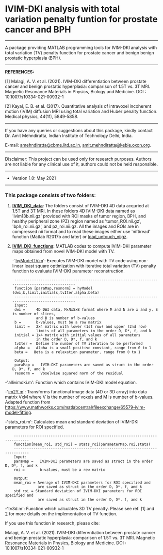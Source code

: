 # IVIM-DKI analysis with total variation penalty funtion for prostate cancer and BPH
---------------------------------------------------------------------------------

A package providing MATLAB programming tools for IVIM-DKI analysis with total
variation (TV) penalty function for prostate cancer and benign benign prostatic hyperplasia (BPH).

---------------------------------------------------------------------------------
**REFERENCES:** 

[1] Malagi, A. V. et al. (2021). IVIM-DKI differentiation between prostate cancer 
and benign prostatic hyperplasia: comparison of 1.5T vs. 3T MRI. 
Magnetic Resonance Materials in Physics, Biology and Medicine. DOI : 10.1007/s10334-021-00932-1

[2] Kayal, E. B. et al. (2017). Quantitative analysis of intravoxel 
incoherent motion (IVIM) diffusion MRI using total variation and Huber penalty function. 
Medical physics, 44(11), 5849-5858.

---------------------------------------------------------------------------------
If you have any queries or suggestions about this package, kindly contact 
Dr. Amit Mehndiratta, Indian Institute of Technology Delhi, India. 

E-mail: <amehndiratta@cbme.iitd.ac.in>, <amit.mehndiratta@keble.oxon.org>.

---------------------------------------------------------------------------------
Disclaimer: This project can be used only for research purposes. Authors are not liable for any clinical use of it, authors could not be held responsible.

---------------------------------------------------------------------------------
- Version 1.0: May 2021
---------------------------------------------------------------------------------

### This package consists of two folders:

1. **[IVIM_DKI_data](https://github.com/amitvmehndiratta/IVIM-DKI-MRMP2021/tree/main/IVIM_DKI_data)**: The folders consist of IVIM-DKI 4D data acquried at [1.5T](https://github.com/amitvmehndiratta/IVIM-DKI-MRMP2021/tree/main/IVIM_DKI_data/IVIM_DKI_1_5T) and [3T](https://github.com/amitvmehndiratta/IVIM-DKI-MRMP2021/tree/main/IVIM_DKI_data/IVIM_DKI_3T) MRI. In these folders 4D IVIM-DKI data named as 'ivim13b.nii.gz' provided with ROI masks of tumor region, BPH, and healthy peripheral zone (PZ) region named as 'tumor_ROI.nii.gz', 'bph_roi.nii.gz', and pz_roi.nii.gz. All the images and ROIs are in compressed nii format and to read these images either use 'niftiread' function (Matlab R2017b and later) or [load_untouch_niigz](https://www.mathworks.com/matlabcentral/fileexchange/8797-tools-for-nifti-and-analyze-image).


2. **[IVIM_DKI_functions](https://github.com/amitvmehndiratta/IVIM-DKI-MRMP2021/tree/main/IVIM_DKI_functions)**: MATLAB codes to compute IVIM-DKI parameter maps obtained from 
novel IVIM-DKI model with TV. 

   -'[hyModelTV.m](https://github.com/amitvmehndiratta/IVIM-DKI-MRMP2021/blob/main/IVIM_DKI_functions/hyModelTV.m)': Executes IVIM-DKI model with TV code using non-linear least square optimization with iterative total variation (TV) penalty function to evaluate IVIM-DKI parameter reconstruction.
    
        -----------------------------------------------------------------------------------------------
        function [paraMap,resnorm] = hyModel (dwi,b,limit,initials,tvIter,alpha,beta)
        -----------------------------------------------------------------------------------------------
        Input:
        dwi =     4D DWI data, MxNxSxB format where M and N are x and y, S is number of slices, 
                  and B is number of b-values 
        b =       b-values, must be a row matrix
        limit =   2x4 matrix with lower (1st row) and upper (2nd row) 
                  limits of all parameters in the order D, D*, f, and k
        initial = 1x4 matrix with initial values of all parameters 
                  in the order D, D*, f, and k
        tvIter =  Define the number of TV iteration to be performed
        alpha =   Alpha is a small positive constant, range from 0 to 1
        beta =   Beta is a relaxation parameter, range from 0 to 1

        Output:
        paraMap =   IVIM-DKI parameters are saved as struct in the order D, D*, f, and k
        resnorm =   Voxelwise squared norm of the residual

  -'allivimdki.m': Function which contains IVIM-DKI model equation.
  
  -'[im2Y.m](https://www.mathworks.com/matlabcentral/fileexchange/65579-ivim-model-fitting)': Transforms functional image data (4D or 3D array) into data matrix VxM where V is the number of voxels and M is number of b-values. Adapted function from https://www.mathworks.com/matlabcentral/fileexchange/65579-ivim-model-fitting.
  
  -'stats_roi.m': Calculates mean and standard deviation of IVIM-DKI parameters for ROI specified.
  
        -----------------------------------------------------------------------------
        function[mean_roi, std_roi] = stats_roi(parameterMap,roi,stats)
        -----------------------------------------------------------------------------
        Input:
        paraMap =   IVIM-DKI parameters are saved as struct in the order D, D*, f, and k
        roi =       b-values, must be a row matrix

        Output:
        mean_roi = Average of IVIM-DKI parameters for ROI specified and 
                   are saved as struct in the order D, D*, f, and k
        std_roi = Standard deviation of IVIM-DKI parameters for ROI specified and 
                   are saved as struct in the order D, D*, f, and k
  

  -'tv3d.m': Function which calculates 3D TV penalty. Please see ref. [1] and [2](https://aapm.onlinelibrary.wiley.com/doi/abs/10.1002/mp.12520) for more details on the implementation of TV function.


If you use this function in research, please cite:

Malagi, A. V. et al. (2021). IVIM-DKI differentiation between prostate cancer and benign prostatic hyperplasia: comparison of 1.5T vs. 3T MRI. 
Magnetic Resonance Materials in Physics, Biology and Medicine.
DOI : 10.1007/s10334-021-00932-1
